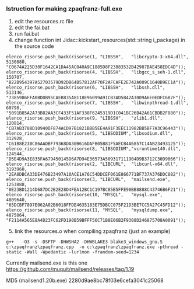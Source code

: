 ### Istruction for making zpaqfranz-full.exe

1) edit the resources.rc file
2) edit the fai.bat
3) run fai.bat
4) change function int Jidac::kickstart_resources(std::string i_package) in the source code
```
elenco_risorse.push_back(risorse(1, "LIBSSH",	"libcrypto-3-x64.dll", 	5130880, 	"C0674A225D30F1642CA1DA45AC040A9C1885D8F23883532B42987BAE458EDC4D"));
elenco_risorse.push_back(risorse(4, "LIBSSH",	"libgcc_s_seh-1.dll", 	150707,		"B22B954397A52703579D92DB64B57812AF70F2AFCAFE2E742A009C1640B9EC1A"));
elenco_risorse.push_back(risorse(6, "LIBSSH",	"libssh.dll", 			513146,		"7385986FFA0BDDB95CAEB835A8118E96099A91CB3AD5B42A3009A6E0EDFC6B7F"));
elenco_risorse.push_back(risorse(7, "LIBSSH",	"libwinpthread-1.dll", 	60798,		"5091B85A2A73B82AA3CF433F51AF338F6245319D1C041BC26B42A61CBDB2F880"));
elenco_risorse.push_back(risorse(9, "LIBSSH",	"zlib1.dll", 			120814,		"CB7AB3788D10940DF874ACD97B1821BBB5EE4A91F3EEC11982BB5BF7A3C96443"));
elenco_risorse.push_back(risorse(5, "LIBSODIUM","libsodium.dll", 		312928,		"C61B8E230C86AADBF79368DA30B616DAFB05B81F5AECB4A6857C14AB23493125"));
elenco_risorse.push_back(risorse(8, "LIBSODIUM","vcruntime140.dll", 	124544,		"D5E4D9A3E835FA679450145D6A7D94E36573A509317111904D9B3712C30D9066"));
elenco_risorse.push_back(risorse(2, "LIBCURL",	"libcurl-x64.dll", 		3193960,	"2EA8DBCA33DE476B23497A10ACE1A76C54DDCEF061E866771BF737A376DDC882"));
elenco_risorse.push_back(risorse(3, "LIBCURL",	"mailsend.exe", 		1253888,	"0E23BD1214D687DC2B2E28D4FEA12BC1C197BC85B5FFE90BB8888C43746B6F21"));
elenco_risorse.push_back(risorse(10, "MYSQL",	"mysql.exe", 			4809640,	"65DCBF7897E062A02B6018FFDE4635183E75DBCC075F21D3BE7CC5A27C45FD12"));
elenco_risorse.push_back(risorse(11, "MYSQL",	"mysqldump.exe", 		4875064,	"F2114A565E8A4D23FC62FD190B59BFFF56C71B8E06B2F9308D246875708A0091"));

```
5) link the resources.o when compiling zpaqfranz (just an example)
```
g++   -O3 -s -DSFTP -DHWSHA2 -DHWBLAKE3 blake3_windows_gnu.S c:\zpaqfranz\zpaqfranz.cpp  -o c:\zpaqfranz\zpaqfranz.exe -pthread -static -Wall -Wpedantic -lurlmon -frandom-seed=1234
```

Currently mailsend.exe is this one https://github.com/muquit/mailsend/releases/tag/1.19

MD5 (mailsend1.20b.exe)  2280d9ae8bc78f03e6cefa3041c25068
